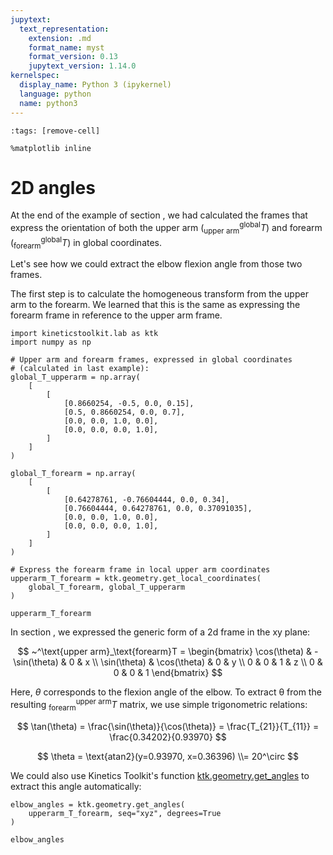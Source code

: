 ```yaml
---
jupytext:
  text_representation:
    extension: .md
    format_name: myst
    format_version: 0.13
    jupytext_version: 1.14.0
kernelspec:
  display_name: Python 3 (ipykernel)
  language: python
  name: python3
---
```


```{code-cell} ipython3
:tags: [remove-cell]

%matplotlib inline
```

# 2D angles

At the end of the example of section [](geometry_kinematic_chains.md), we had calculated the frames that express the orientation of both the upper arm ($^\text{global}_\text{upper arm} T$) and forearm ($^\text{global}_\text{forearm} T$) in global coordinates.

Let's see how we could extract the elbow flexion angle from those two frames.

The first step is to calculate the homogeneous transform from the upper arm to the forearm. We learned that this is the same as expressing the forearm frame in reference to the upper arm frame.

```{code-cell} ipython3
import kineticstoolkit.lab as ktk
import numpy as np

# Upper arm and forearm frames, expressed in global coordinates
# (calculated in last example):
global_T_upperarm = np.array(
    [
        [
            [0.8660254, -0.5, 0.0, 0.15],
            [0.5, 0.8660254, 0.0, 0.7],
            [0.0, 0.0, 1.0, 0.0],
            [0.0, 0.0, 0.0, 1.0],
        ]
    ]
)

global_T_forearm = np.array(
    [
        [
            [0.64278761, -0.76604444, 0.0, 0.34],
            [0.76604444, 0.64278761, 0.0, 0.37091035],
            [0.0, 0.0, 1.0, 0.0],
            [0.0, 0.0, 0.0, 1.0],
        ]
    ]
)

# Express the forearm frame in local upper arm coordinates
upperarm_T_forearm = ktk.geometry.get_local_coordinates(
    global_T_forearm, global_T_upperarm
)

upperarm_T_forearm
```

In section [](geometry_basics.md), we expressed the generic form of a 2d frame in the xy plane:

$$
~^\text{upper arm}_\text{forearm}T = \begin{bmatrix}
\cos(\theta) & -\sin(\theta) & 0 & x \\
\sin(\theta) & \cos(\theta) & 0 & y \\
0 & 0 & 1 & z \\
0 & 0 & 0 & 1
\end{bmatrix}
$$

Here, $\theta$ corresponds to the flexion angle of the elbow. To extract θ from the resulting $^\text{upper arm}_\text{forearm}T$ matrix, we use simple trigonometric relations:

$$
\tan(\theta) = \frac{\sin(\theta)}{\cos(\theta)} = \frac{T_{21}}{T_{11}} = \frac{0.34202}{0.93970}
$$

$$
\theta = \text{atan2}(y=0.93970, x=0.36396) \\= 20^\circ
$$

We could also use Kinetics Toolkit's function [ktk.geometry.get_angles](api/ktk.geometry.get_angles.rst) to extract this angle automatically:

```{code-cell} ipython3
elbow_angles = ktk.geometry.get_angles(
    upperarm_T_forearm, seq="xyz", degrees=True
)

elbow_angles
```
